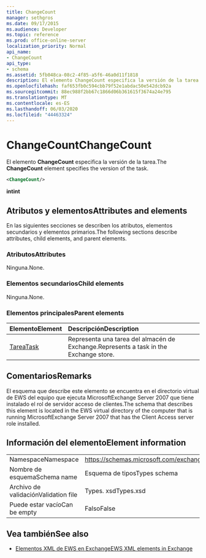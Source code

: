 ```yaml
---
title: ChangeCount
manager: sethgros
ms.date: 09/17/2015
ms.audience: Developer
ms.topic: reference
ms.prod: office-online-server
localization_priority: Normal
api_name:
- ChangeCount
api_type:
- schema
ms.assetid: 5fb048ca-08c2-4f85-a5f6-46a0d11f1818
description: El elemento ChangeCount especifica la versión de la tarea.
ms.openlocfilehash: faf653fb0c594cbb79f52e1abdac50e542dcb92a
ms.sourcegitcommit: 88ec988f2bb67c1866d06b361615f3674a24e795
ms.translationtype: MT
ms.contentlocale: es-ES
ms.lasthandoff: 06/03/2020
ms.locfileid: "44463324"
---
```

# <a name="changecount"></a><span data-ttu-id="b87c8-103">ChangeCount</span><span class="sxs-lookup"><span data-stu-id="b87c8-103">ChangeCount</span></span>

<span data-ttu-id="b87c8-104">El elemento **ChangeCount** especifica la versión de la tarea.</span><span class="sxs-lookup"><span data-stu-id="b87c8-104">The **ChangeCount** element specifies the version of the task.</span></span> 
  
```xml
<ChangeCount/>
```

 <span data-ttu-id="b87c8-105">**int**</span><span class="sxs-lookup"><span data-stu-id="b87c8-105">**int**</span></span>
## <a name="attributes-and-elements"></a><span data-ttu-id="b87c8-106">Atributos y elementos</span><span class="sxs-lookup"><span data-stu-id="b87c8-106">Attributes and elements</span></span>

<span data-ttu-id="b87c8-107">En las siguientes secciones se describen los atributos, elementos secundarios y elementos primarios.</span><span class="sxs-lookup"><span data-stu-id="b87c8-107">The following sections describe attributes, child elements, and parent elements.</span></span>
  
### <a name="attributes"></a><span data-ttu-id="b87c8-108">Atributos</span><span class="sxs-lookup"><span data-stu-id="b87c8-108">Attributes</span></span>

<span data-ttu-id="b87c8-109">Ninguna.</span><span class="sxs-lookup"><span data-stu-id="b87c8-109">None.</span></span>
  
### <a name="child-elements"></a><span data-ttu-id="b87c8-110">Elementos secundarios</span><span class="sxs-lookup"><span data-stu-id="b87c8-110">Child elements</span></span>

<span data-ttu-id="b87c8-111">Ninguna.</span><span class="sxs-lookup"><span data-stu-id="b87c8-111">None.</span></span>
  
### <a name="parent-elements"></a><span data-ttu-id="b87c8-112">Elementos principales</span><span class="sxs-lookup"><span data-stu-id="b87c8-112">Parent elements</span></span>

|<span data-ttu-id="b87c8-113">**Elemento**</span><span class="sxs-lookup"><span data-stu-id="b87c8-113">**Element**</span></span>|<span data-ttu-id="b87c8-114">**Descripción**</span><span class="sxs-lookup"><span data-stu-id="b87c8-114">**Description**</span></span>|
|:-----|:-----|
|[<span data-ttu-id="b87c8-115">Tarea</span><span class="sxs-lookup"><span data-stu-id="b87c8-115">Task</span></span>](task.md) <br/> |<span data-ttu-id="b87c8-116">Representa una tarea del almacén de Exchange.</span><span class="sxs-lookup"><span data-stu-id="b87c8-116">Represents a task in the Exchange store.</span></span>  <br/> |
   
## <a name="remarks"></a><span data-ttu-id="b87c8-117">Comentarios</span><span class="sxs-lookup"><span data-stu-id="b87c8-117">Remarks</span></span>

<span data-ttu-id="b87c8-118">El esquema que describe este elemento se encuentra en el directorio virtual de EWS del equipo que ejecuta MicrosoftExchange Server 2007 que tiene instalado el rol de servidor acceso de clientes.</span><span class="sxs-lookup"><span data-stu-id="b87c8-118">The schema that describes this element is located in the EWS virtual directory of the computer that is running MicrosoftExchange Server 2007 that has the Client Access server role installed.</span></span>
  
## <a name="element-information"></a><span data-ttu-id="b87c8-119">Información del elemento</span><span class="sxs-lookup"><span data-stu-id="b87c8-119">Element information</span></span>

|||
|:-----|:-----|
|<span data-ttu-id="b87c8-120">Namespace</span><span class="sxs-lookup"><span data-stu-id="b87c8-120">Namespace</span></span>  <br/> |https://schemas.microsoft.com/exchange/services/2006/types  <br/> |
|<span data-ttu-id="b87c8-121">Nombre de esquema</span><span class="sxs-lookup"><span data-stu-id="b87c8-121">Schema name</span></span>  <br/> |<span data-ttu-id="b87c8-122">Esquema de tipos</span><span class="sxs-lookup"><span data-stu-id="b87c8-122">Types schema</span></span>  <br/> |
|<span data-ttu-id="b87c8-123">Archivo de validación</span><span class="sxs-lookup"><span data-stu-id="b87c8-123">Validation file</span></span>  <br/> |<span data-ttu-id="b87c8-124">Types. xsd</span><span class="sxs-lookup"><span data-stu-id="b87c8-124">Types.xsd</span></span>  <br/> |
|<span data-ttu-id="b87c8-125">Puede estar vacío</span><span class="sxs-lookup"><span data-stu-id="b87c8-125">Can be empty</span></span>  <br/> |<span data-ttu-id="b87c8-126">Falso</span><span class="sxs-lookup"><span data-stu-id="b87c8-126">False</span></span>  <br/> |
   
## <a name="see-also"></a><span data-ttu-id="b87c8-127">Vea también</span><span class="sxs-lookup"><span data-stu-id="b87c8-127">See also</span></span>



- [<span data-ttu-id="b87c8-128">Elementos XML de EWS en Exchange</span><span class="sxs-lookup"><span data-stu-id="b87c8-128">EWS XML elements in Exchange</span></span>](ews-xml-elements-in-exchange.md)

